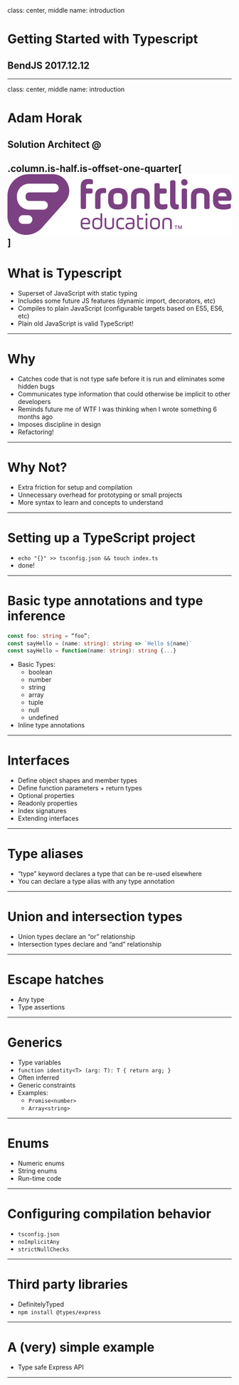 class: center, middle
name: introduction

# Getting Started with Typescript

## BendJS 2017.12.12
---

class: center, middle
name: introduction
# Adam Horak

## Solution Architect @
.column.is-half.is-offset-one-quarter[![Frontline](/img/frontline.png)]
---

# What is Typescript

* Superset of JavaScript with static typing
* Includes some future JS features (dynamic import, decorators, etc)
* Compiles to plain JavaScript (configurable targets based on ES5, ES6, etc)
* Plain old JavaScript is valid TypeScript!
---

# Why

* Catches code that is not type safe before it is run and eliminates some hidden bugs
* Communicates type information that could otherwise be implicit to other developers
* Reminds future me of WTF I was thinking when I wrote something 6 months ago
* Imposes discipline in design
* Refactoring!
---

# Why Not?

* Extra friction for setup and compilation
* Unnecessary overhead for prototyping or small projects
* More syntax to learn and concepts to understand
---

# Setting up a TypeScript project

* `echo "{}" >> tsconfig.json && touch index.ts`
* done!
---

# Basic type annotations and type inference

```typescript 
const foo: string = “foo”;
const sayHello = (name: string): string => `Hello ${name}`
const sayHello = function(name: string): string {...} 
```

* Basic Types:
    * boolean
    * number
    * string
    * array
    * tuple
    * null
    * undefined
* Inline type annotations
---

# Interfaces

* Define object shapes and member types
* Define function parameters + return types
* Optional properties
* Readonly properties
* Index signatures
* Extending interfaces
---

# Type aliases

* “type” keyword declares a type that can be re-used elsewhere
* You can declare a type alias with any type annotation
---

# Union and intersection types

* Union types declare an “or” relationship
* Intersection types declare and “and” relationship
---

# Escape hatches

* Any type
* Type assertions
---

# Generics
* Type variables
* `function identity<T> (arg: T): T { return arg; }`
* Often inferred
* Generic constraints
* Examples:
    * `Promise<number>`
    * `Array<string>`
---

# Enums

* Numeric enums
* String enums
* Run-time code
---

# Configuring compilation behavior

* `tsconfig.json`
* `noImplicitAny`
* `strictNullChecks`
---

# Third party libraries

* DefinitelyTyped
* `npm install @types/express`
---

# A (very) simple example

* Type safe Express API
---



